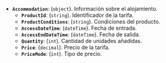 ﻿- **`Accommodation`**: (`object`). Información sobre el alojamiento.
    - **`ProductId`**: (`string`). Identificador de la tarifa.
    - **`ProductConditions`**: (`string`). Condiciones del producto.
    - **`AccessDateTime`**: (`dateTime`). Fecha de entrada.
    - **`AccessEndDateTime`**: (`dateTime`). Fecha de salida.
    - **`Quantity`**: (`int`). Cantidad de unidades añadidas.
    - **`Price`**: (`decimal`). Precio de la tarifa.
    - **`PriceMode`**: (`int`). Tipo de precio.